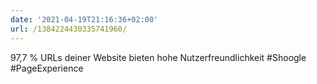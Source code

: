 ```yaml
---
date: '2021-04-19T21:16:36+02:00'
url: /1384224430335741960/
---
```

97,7 % URLs deiner Website bieten hohe Nutzerfreundlichkeit #Shoogle #PageExperience
